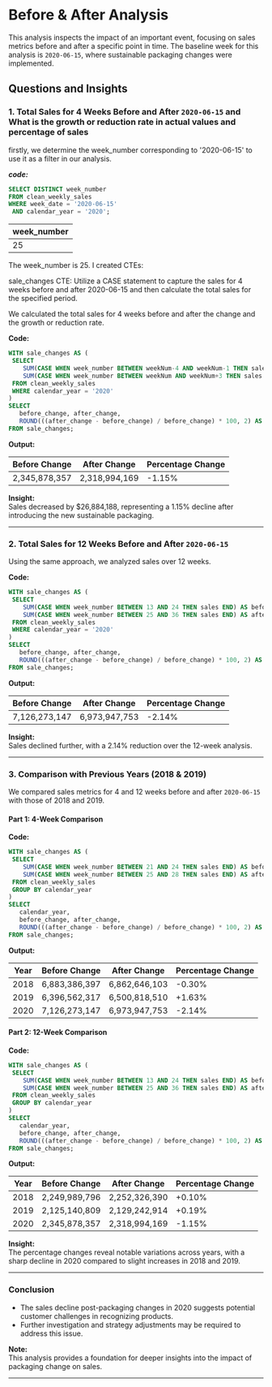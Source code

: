 
# Before & After Analysis

This analysis inspects the impact of an important event, focusing on sales metrics before and after a specific point in time. The baseline week for this analysis is `2020-06-15`, where sustainable packaging changes were implemented. 

## Questions and Insights

### 1. Total Sales for 4 Weeks Before and After `2020-06-15` and What is the growth or reduction rate in actual values and percentage of sales
 
 firstly, we determine the week_number corresponding to '2020-06-15' to use it as a filter in our analysis.

 ***code:***
 ```sql
 SELECT DISTINCT week_number
FROM clean_weekly_sales
WHERE week_date = '2020-06-15' 
  AND calendar_year = '2020';
```

| week_number |
|-------------|
|     25      |
       

The week_number is 25. I created CTEs: 

sale_changes CTE: Utilize a CASE statement to capture the sales for 4 weeks before and after 2020-06-15 and then calculate the total sales for the specified period.

We calculated the total sales for 4 weeks before and after the change and the growth or reduction rate.

**Code:**
```sql
WITH sale_changes AS (
 SELECT 
    SUM(CASE WHEN week_number BETWEEN weekNum-4 AND weekNum-1 THEN sales END) AS before_change,
    SUM(CASE WHEN week_number BETWEEN weekNum AND weekNum+3 THEN sales END) AS after_change
 FROM clean_weekly_sales    
 WHERE calendar_year = '2020'
)
SELECT
   before_change, after_change,
   ROUND(((after_change - before_change) / before_change) * 100, 2) AS pcnt_change
FROM sale_changes;
```

**Output:**

| Before Change | After Change | Percentage Change |
|----------------|--------------|-------------------|
| 2,345,878,357  | 2,318,994,169| -1.15%            |

**Insight:**  
Sales decreased by $26,884,188, representing a 1.15% decline after introducing the new sustainable packaging.

---

### 2. Total Sales for 12 Weeks Before and After `2020-06-15`
Using the same approach, we analyzed sales over 12 weeks.

**Code:**
```sql
WITH sale_changes AS (
 SELECT 
    SUM(CASE WHEN week_number BETWEEN 13 AND 24 THEN sales END) AS before_change,
    SUM(CASE WHEN week_number BETWEEN 25 AND 36 THEN sales END) AS after_change
 FROM clean_weekly_sales    
 WHERE calendar_year = '2020'
)
SELECT
   before_change, after_change,
   ROUND(((after_change - before_change) / before_change) * 100, 2) AS pcnt_change
FROM sale_changes;
```

**Output:**

| Before Change | After Change | Percentage Change |
|----------------|--------------|-------------------|
| 7,126,273,147  | 6,973,947,753| -2.14%            |

**Insight:**  
Sales declined further, with a 2.14% reduction over the 12-week analysis.

---

### 3. Comparison with Previous Years (2018 & 2019)
We compared sales metrics for 4 and 12 weeks before and after `2020-06-15` with those of 2018 and 2019.

#### Part 1: 4-Week Comparison

**Code:**
```sql
WITH sale_changes AS (
 SELECT 
    SUM(CASE WHEN week_number BETWEEN 21 AND 24 THEN sales END) AS before_change,
    SUM(CASE WHEN week_number BETWEEN 25 AND 28 THEN sales END) AS after_change
 FROM clean_weekly_sales    
 GROUP BY calendar_year
)
SELECT
   calendar_year,
   before_change, after_change,
   ROUND(((after_change - before_change) / before_change) * 100, 2) AS pcnt_change
FROM sale_changes;
```



**Output:**

| Year | Before Change | After Change | Percentage Change |
|------|---------------|--------------|-------------------|
| 2018 | 6,883,386,397 | 6,862,646,103| -0.30%            |
| 2019 | 6,396,562,317 | 6,500,818,510| +1.63%            |
| 2020 | 7,126,273,147 | 6,973,947,753| -2.14%            |

#### Part 2: 12-Week Comparison

**Code:**
```sql
WITH sale_changes AS (
 SELECT 
    SUM(CASE WHEN week_number BETWEEN 13 AND 24 THEN sales END) AS before_change,
    SUM(CASE WHEN week_number BETWEEN 25 AND 36 THEN sales END) AS after_change
 FROM clean_weekly_sales    
 GROUP BY calendar_year
)
SELECT
   calendar_year,
   before_change, after_change,
   ROUND(((after_change - before_change) / before_change) * 100, 2) AS pcnt_change
FROM sale_changes;
```

**Output:**

| Year | Before Change | After Change | Percentage Change |
|------|---------------|--------------|-------------------|
| 2018 | 2,249,989,796 | 2,252,326,390| +0.10%            |
| 2019 | 2,125,140,809 | 2,129,242,914| +0.19%            |
| 2020 | 2,345,878,357 | 2,318,994,169| -1.15%            |

**Insight:**  
The percentage changes reveal notable variations across years, with a sharp decline in 2020 compared to slight increases in 2018 and 2019.

---

### Conclusion
- The sales decline post-packaging changes in 2020 suggests potential customer challenges in recognizing products.
- Further investigation and strategy adjustments may be required to address this issue.

**Note:**  
This analysis provides a foundation for deeper insights into the impact of packaging change on sales.

---

